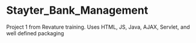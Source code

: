 # Stayter_Bank_Management
Project 1 from Revature training. Uses HTML, JS, Java, AJAX, Servlet, and well defined packaging
